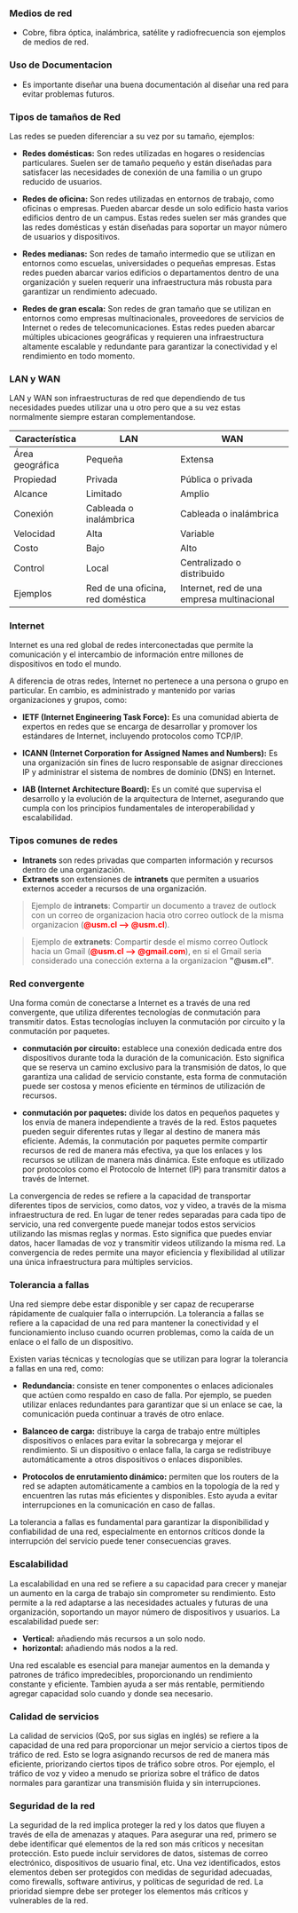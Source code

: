 ### Medios de red

- Cobre, fibra óptica, inalámbrica, satélite y radiofrecuencia son ejemplos de medios de red.

### Uso de Documentacion

- Es importante diseñar una buena documentación al diseñar una red para evitar problemas futuros.

### Tipos de tamaños de Red

Las redes se pueden diferenciar a su vez por su tamaño,
ejemplos:

- **Redes domésticas:** Son redes utilizadas en hogares o residencias particulares. Suelen ser de tamaño pequeño y están diseñadas para satisfacer las necesidades de conexión de una familia o un grupo reducido de usuarios.

- **Redes de oficina:** Son redes utilizadas en entornos de trabajo, como oficinas o empresas. Pueden abarcar desde un solo edificio hasta varios edificios dentro de un campus. Estas redes suelen ser más grandes que las redes domésticas y están diseñadas para soportar un mayor número de usuarios y dispositivos.

- **Redes medianas:** Son redes de tamaño intermedio que se utilizan en entornos como escuelas, universidades o pequeñas empresas. Estas redes pueden abarcar varios edificios o departamentos dentro de una organización y suelen requerir una infraestructura más robusta para garantizar un rendimiento adecuado.

- **Redes de gran escala:** Son redes de gran tamaño que se utilizan en entornos como empresas multinacionales, proveedores de servicios de Internet o redes de telecomunicaciones. Estas redes pueden abarcar múltiples ubicaciones geográficas y requieren una infraestructura altamente escalable y redundante para garantizar la conectividad y el rendimiento en todo momento.

### LAN y WAN

LAN y WAN son infraestructuras de red que dependiendo de tus necesidades puedes utilizar una u otro pero que a su vez estas normalmente siempre estaran complementandose.

| Característica    | LAN | WAN |
| ---               | --- | --- |
| Área geográfica   | Pequeña | Extensa |
| Propiedad         | Privada | Pública o privada |
| Alcance           | Limitado              | Amplio |
| Conexión          | Cableada o inalámbrica | Cableada o inalámbrica |
| Velocidad         | Alta                   | Variable |
| Costo             | Bajo                   | Alto |
| Control           | Local                  | Centralizado o distribuido |
| Ejemplos          | Red de una oficina, red doméstica | Internet, red de una empresa multinacional |

### Internet

Internet es una red global de redes interconectadas que permite la comunicación y el intercambio de información entre millones de dispositivos en todo el mundo.

A diferencia de otras redes, Internet no pertenece a una persona o grupo en particular. En cambio, es administrado y mantenido por varias organizaciones y grupos, como:

- **IETF (Internet Engineering Task Force):** Es una comunidad abierta de expertos en redes que se encarga de desarrollar y promover los estándares de Internet, incluyendo protocolos como TCP/IP.

- **ICANN (Internet Corporation for Assigned Names and Numbers):** Es una organización sin fines de lucro responsable de asignar direcciones IP y administrar el sistema de nombres de dominio (DNS) en Internet.

- **IAB (Internet Architecture Board):** Es un comité que supervisa el desarrollo y la evolución de la arquitectura de Internet, asegurando que cumpla con los principios fundamentales de interoperabilidad y escalabilidad.

### Tipos comunes de redes

- **Intranets** son redes privadas que comparten información y recursos dentro de una organización.
- **Extranets** son extensiones de **intranets** que permiten a usuarios externos acceder a recursos de una organización.

> Ejemplo de **intranets**: Compartir un documento a travez de outlock con un correo de organizacion hacia otro correo outlock de la misma organizacion (<span style="color:red" >**@usm.cl --> @usm.cl**</span>).

> Ejemplo de **extranets**: Compartir desde el mismo correo Outlock hacia un Gmail (<span style="color:red">**@usm.cl --> @gmail.com**</span>), en si el Gmail seria considerado una conección externa a la organizacion **"@usm.cl"**.

### Red convergente

Una forma común de conectarse a Internet es a través de una red convergente, que utiliza diferentes tecnologías de conmutación para transmitir datos. Estas tecnologías incluyen la conmutación por circuito y la conmutación por paquetes.

- **conmutación por circuito:** establece una conexión dedicada entre dos dispositivos durante toda la duración de la comunicación. Esto significa que se reserva un camino exclusivo para la transmisión de datos, lo que garantiza una calidad de servicio constante, esta forma de conmutación puede ser costosa y menos eficiente en términos de utilización de recursos.

- **conmutación por paquetes:** divide los datos en pequeños paquetes y los envía de manera independiente a través de la red. Estos paquetes pueden seguir diferentes rutas y llegar al destino de manera más eficiente. Además, la conmutación por paquetes permite compartir recursos de red de manera más efectiva, ya que los enlaces y los recursos se utilizan de manera más dinámica. Este enfoque es utilizado por protocolos como el Protocolo de Internet (IP) para transmitir datos a través de Internet.

La convergencia de redes se refiere a la capacidad de transportar diferentes tipos de servicios, como datos, voz y video, a través de la misma infraestructura de red. En lugar de tener redes separadas para cada tipo de servicio, una red convergente puede manejar todos estos servicios utilizando las mismas reglas y normas. Esto significa que puedes enviar datos, hacer llamadas de voz y transmitir videos utilizando la misma red. La convergencia de redes permite una mayor eficiencia y flexibilidad al utilizar una única infraestructura para múltiples servicios.

### Tolerancia a fallas

Una red siempre debe estar disponible y ser capaz de recuperarse rápidamente de cualquier falla o interrupción. La tolerancia a fallas se refiere a la capacidad de una red para mantener la conectividad y el funcionamiento incluso cuando ocurren problemas, como la caída de un enlace o el fallo de un dispositivo.

Existen varias técnicas y tecnologías que se utilizan para lograr la tolerancia a fallas en una red, como:

- **Redundancia:** consiste en tener componentes o enlaces adicionales que actúen como respaldo en caso de falla. Por ejemplo, se pueden utilizar enlaces redundantes para garantizar que si un enlace se cae, la comunicación pueda continuar a través de otro enlace.

- **Balanceo de carga:** distribuye la carga de trabajo entre múltiples dispositivos o enlaces para evitar la sobrecarga y mejorar el rendimiento. Si un dispositivo o enlace falla, la carga se redistribuye automáticamente a otros dispositivos o enlaces disponibles.

- **Protocolos de enrutamiento dinámico:** permiten que los routers de la red se adapten automáticamente a cambios en la topología de la red y encuentren las rutas más eficientes y disponibles. Esto ayuda a evitar interrupciones en la comunicación en caso de fallas.

La tolerancia a fallas es fundamental para garantizar la disponibilidad y confiabilidad de una red, especialmente en entornos críticos donde la interrupción del servicio puede tener consecuencias graves.


### Escalabilidad

La escalabilidad en una red se refiere a su capacidad para crecer y manejar un aumento en la carga de trabajo sin comprometer su rendimiento. Esto permite a la red adaptarse a las necesidades actuales y futuras de una organización, soportando un mayor número de dispositivos y usuarios. La escalabilidad puede ser: 

- **Vertical:** añadiendo más recursos a un solo nodo.
- **horizontal:** añadiendo más nodos a la red. 

Una red escalable es esencial para manejar aumentos en la demanda y patrones de tráfico impredecibles, proporcionando un rendimiento constante y eficiente. Tambien ayuda a ser más rentable, permitiendo agregar capacidad solo cuando y donde sea necesario.

### Calidad de servicios

La calidad de servicios (QoS, por sus siglas en inglés) se refiere a la capacidad de una red para proporcionar un mejor servicio a ciertos tipos de tráfico de red. Esto se logra asignando recursos de red de manera más eficiente, priorizando ciertos tipos de tráfico sobre otros. Por ejemplo, el tráfico de voz y video a menudo se prioriza sobre el tráfico de datos normales para garantizar una transmisión fluida y sin interrupciones.

### Seguridad de la red

La seguridad de la red implica proteger la red y los datos que fluyen a través de ella de amenazas y ataques. Para asegurar una red, primero se debe identificar qué elementos de la red son más críticos y necesitan protección. Esto puede incluir servidores de datos, sistemas de correo electrónico, dispositivos de usuario final, etc. Una vez identificados, estos elementos deben ser protegidos con medidas de seguridad adecuadas, como firewalls, software antivirus, y políticas de seguridad de red. La prioridad siempre debe ser proteger los elementos más críticos y vulnerables de la red.


